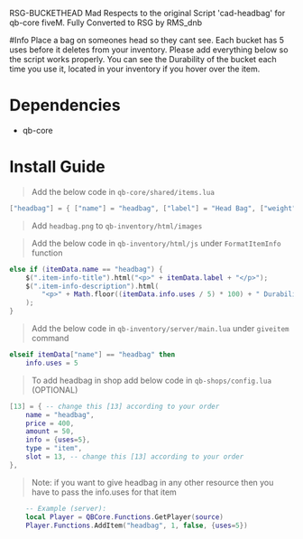 RSG-BUCKETHEAD Mad Respects to the original Script 'cad-headbag' for qb-core fiveM. Fully Converted to RSG by RMS_dnb



#Info Place a bag on someones head so they cant see. Each bucket has 5 uses before it deletes from your inventory. Please add everything below so the script works properly. You can see the Durability of the bucket each time you use it, located in your inventory if you hover over the item.

# Dependencies
* qb-core

# Install Guide

> Add the below code in `qb-core/shared/items.lua`
```lua
["headbag"] = { ["name"] = "headbag", ["label"] = "Head Bag", ["weight"] = 400, ["type"] = "item", ["image"] = "headbag.png", ["unique"] = true, ["useable"] = true, ["shouldClose"] = true, ["combinable"] = nil, ["description"] = "A bag to put over someone elses head and make them blind." },
```

> Add `headbag.png` to `qb-inventory/html/images`

> Add the below code in `qb-inventory/html/js` under `FormatItemInfo` function
```lua
else if (itemData.name == "headbag") {
    $(".item-info-title").html("<p>" + itemData.label + "</p>");
    $(".item-info-description").html(
        "<p>" + Math.floor((itemData.info.uses / 5) * 100) + " Durability.</p>"
    );
} 
```

> Add the below code in `qb-inventory/server/main.lua` under `giveitem` command
```lua
elseif itemData["name"] == "headbag" then
	info.uses = 5
```

> To add headbag in shop add below code in `qb-shops/config.lua` (OPTIONAL)
```lua
[13] = { -- change this [13] according to your order
    name = "headbag",
    price = 400,
    amount = 50,
    info = {uses=5},
    type = "item",
    slot = 13, -- change this [13] according to your order
},
```

> Note: if you want to give headbag in any other resource then you have to pass the info.uses for that item
```lua
    -- Example (server): 
    local Player = QBCore.Functions.GetPlayer(source)
    Player.Functions.AddItem("headbag", 1, false, {uses=5})
```
